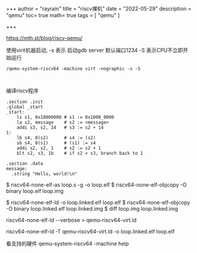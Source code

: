 +++
author = "rayrain"
title = "riscv裸机"
date = "2022-05-29"
description = "qemu"
toc= true
math= true
tags = [
    "qemu"
]

+++

https://mth.st/blog/riscv-qemu/




使用virit机器启动,
-s 表示 启动gdb server 默认端口1234
-S 表示CPU不立即开始运行

```
/qemu-system-riscv64 -machine virt -nographic -s -S 



```

编译riscv程序
```
.section .init
.global _start
_start:
    li s1, 0x10000000 # s1 := 0x1000_0000
    la s2, message    # s2 := <message>
    addi s3, s2, 14   # s3 := s2 + 14
1:
    lb s4, 0(s2)      # s4 := (s2)
    sb s4, 0(s1)      # (s1) := s4
    addi s2, s2, 1    # s2 := s2 + 1
    blt s2, s3, 1b    # if s2 < s3, branch back to 1

.section .data
message:
  .string "Hello, world!\n"

```

$ riscv64-none-elf-as loop.s -g -o loop.elf
$ riscv64-none-elf-objcopy -O binary loop.elf loop.img

$ riscv64-none-elf-ld -o loop.linked.elf loop.elf
$ riscv64-none-elf-objcopy -O binary loop.linked.elf loop.linked.img
$ diff loop.img loop.linked.img

 riscv64-none-elf-ld --verbose > qemu-riscv64-virt.ld

 riscv64-none-elf-ld -T qemu-riscv64-virt.ld -o loop.linked.elf loop.elf


看支持的硬件
 qemu-system-riscv64 -machine help